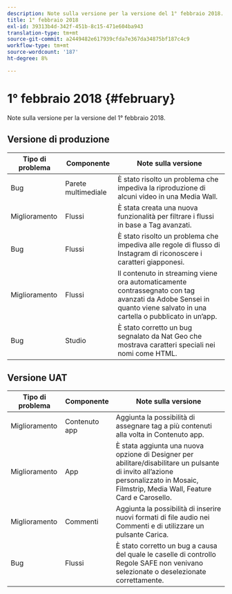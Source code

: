 ```yaml
---
description: Note sulla versione per la versione del 1° febbraio 2018.
title: 1° febbraio 2018
exl-id: 39313b4d-342f-451b-8c15-471e604ba943
translation-type: tm+mt
source-git-commit: a2449482e617939cfda7e367da34875bf187c4c9
workflow-type: tm+mt
source-wordcount: '187'
ht-degree: 8%

---
```


# 1° febbraio 2018 {#february}

Note sulla versione per la versione del 1° febbraio 2018.

## Versione di produzione

| **Tipo di problema** | **Componente** | **Note sulla versione** |
|---|---|---|
| Bug | Parete multimediale | È stato risolto un problema che impediva la riproduzione di alcuni video in una Media Wall. |
| Miglioramento | Flussi | È stata creata una nuova funzionalità per filtrare i flussi in base a Tag avanzati. |
| Bug | Flussi | È stato risolto un problema che impediva alle regole di flusso di Instagram di riconoscere i caratteri giapponesi. |
| Miglioramento | Flussi | Il contenuto in streaming viene ora automaticamente contrassegnato con tag avanzati da Adobe Sensei in quanto viene salvato in una cartella o pubblicato in un’app. |
| Bug | Studio | È stato corretto un bug segnalato da Nat Geo che mostrava caratteri speciali nei nomi come HTML. |

## Versione UAT

| **Tipo di problema** | **Componente** | **Note sulla versione** |
|---|---|---|
| Miglioramento | Contenuto app | Aggiunta la possibilità di assegnare tag a più contenuti alla volta in Contenuto app. |
| Miglioramento | App | È stata aggiunta una nuova opzione di Designer per abilitare/disabilitare un pulsante di invito all’azione personalizzato in Mosaic, Filmstrip, Media Wall, Feature Card e Carosello. |
| Miglioramento | Commenti | Aggiunta la possibilità di inserire nuovi formati di file audio nei Commenti e di utilizzare un pulsante Carica. |
| Bug | Flussi | È stato corretto un bug a causa del quale le caselle di controllo Regole SAFE non venivano selezionate o deselezionate correttamente. |
